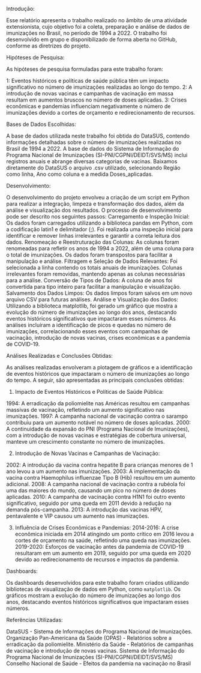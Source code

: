 Introdução:

Esse relatório apresenta o trabalho realizado no âmbito de uma atividade extensionista, cujo objetivo foi a coleta, preparação e análise de dados de imunizações no Brasil, no período de 1994 a 2022. O trabalho foi desenvolvido em grupo e disponibilizado de forma aberta no GitHub, conforme as diretrizes do projeto.

Hipóteses de Pesquisa:

As hipóteses de pesquisa formuladas para este trabalho foram:

1: Eventos históricos e políticas de saúde pública têm um impacto significativo no número de imunizações realizadas ao longo do tempo.
2: A introdução de novas vacinas e campanhas de vacinação em massa resultam em aumentos bruscos no número de doses aplicadas.
3: Crises econômicas e pandemias influenciam negativamente o número de imunizações devido a cortes de orçamento e redirecionamento de recursos.

Bases de Dados Escolhidas:

A base de dados utilizada neste trabalho foi obtida do DataSUS, contendo informações detalhadas sobre o número de imunizações realizadas no Brasil de 1994 a 2022. A base de dados do Sistema de Informação do Programa Nacional de Imunizações (SI-PNI/CGPNI/DEIDT/SVS/MS) inclui registros anuais e abrange diversas categorias de vacinas. Baixamos diretamente do DataSUS o arquivo .csv utilizado, selecionando Região como linha, Ano como coluna e a medida Doses_aplicadas. 

Desenvolvimento:

O desenvolvimento do projeto envolveu a criação de um script em Python para realizar a integração, limpeza e transformação dos dados, além da análise e visualização dos resultados. O processo de desenvolvimento pode ser descrito nos seguintes passos:
Carregamento e Inspeção Inicial:
Os dados foram carregados utilizando a biblioteca pandas em Python, com a codificação latin1 e delimitador (;).
Foi realizada uma inspeção inicial para identificar e remover linhas irrelevantes e garantir a correta leitura dos dados.
Renomeação e Reestruturação das Colunas:
As colunas foram renomeadas para refletir os anos de 1994 a 2022, além de uma coluna para o total de imunizações.
Os dados foram transpostos para facilitar a manipulação e análise.
Filtragem e Seleção de Dados Relevantes:
Foi selecionada a linha contendo os totais anuais de imunizações.
Colunas irrelevantes foram removidas, mantendo apenas as colunas necessárias para a análise.
Conversão de Tipos de Dados:
A coluna de anos foi convertida para tipo inteiro para facilitar a manipulação e visualização.
Salvamento dos Dados Limpos:
Os dados limpos foram salvos em um novo arquivo CSV para futuras análises.
Análise e Visualização dos Dados:
Utilizando a biblioteca matplotlib, foi gerado um gráfico que mostra a evolução do número de imunizações ao longo dos anos, destacando eventos históricos significativos que impactaram esses números.
As análises incluíram a identificação de picos e quedas no número de imunizações, correlacionando esses eventos com campanhas de vacinação, introdução de novas vacinas, crises econômicas e a pandemia de COVID-19.


Análises Realizadas e Conclusões Obtidas:

As análises realizadas envolveram a plotagem de gráficos e a identificação de eventos históricos que impactaram o número de imunizações ao longo do tempo. A seguir, são apresentadas as principais conclusões obtidas:

1) Impacto de Eventos Históricos e Políticas de Saúde Pública:

1994: A erradicação da poliomielite nas Américas resultou em campanhas massivas de vacinação, refletindo um aumento significativo nas imunizações.
1997: A campanha nacional de vacinação contra o sarampo contribuiu para um aumento notável no número de doses aplicadas.
2000: A continuidade da expansão do PNI (Programa Nacional de Imunizações), com a introdução de novas vacinas e estratégias de cobertura universal, manteve um crescimento constante no número de imunizações.

2) Introdução de Novas Vacinas e Campanhas de Vacinação:

2002: A introdução da vacina contra hepatite B para crianças menores de 1 ano levou a um aumento nas imunizações.
2003: A implementação da vacina contra Haemophilus influenzae Tipo B (Hib) resultou em um aumento adicional.
2008: A campanha nacional de vacinação contra a rubéola foi uma das maiores do mundo, causando um pico no número de doses aplicadas.
2010: A campanha de vacinação contra H1N1 foi outro evento significativo, seguido por uma queda em 2011 devido à redução na demanda pós-campanha.
2013: A introdução das vacinas HPV, pentavalente e VIP causou um aumento nas imunizações.

3) Influência de Crises Econômicas e Pandemias:
2014-2016: A crise econômica iniciada em 2014 atingindo um ponto crítico em 2016 levou a cortes de orçamento na saúde, refletindo uma queda nas imunizações.
2019-2020: Esforços de vacinação antes da pandemia de COVID-19 resultaram em um aumento em 2019, seguido por uma queda em 2020 devido ao redirecionamento de recursos e impactos da pandemia.

Dashboards:

Os dashboards desenvolvidos para este trabalho foram criados utilizando bibliotecas de visualização de dados em Python, como `matplotlib`. Os gráficos mostram a evolução do número de imunizações ao longo dos anos, destacando eventos históricos significativos que impactaram esses números.


Referências Utilizadas:

DataSUS - Sistema de Informações do Programa Nacional de Imunizações.
Organização Pan-Americana da Saúde (OPAS) - Relatórios sobre a erradicação da poliomielite.
Ministério da Saúde - Relatórios de campanhas de vacinação e introdução de novas vacinas.
Sistema de Informação do Programa Nacional de Imunizações (SI-PNI/CGPNI/DEIDT/SVS/MS)
Conselho Nacional de Saúde - Efeitos da pandemia na vacinação no Brasil

